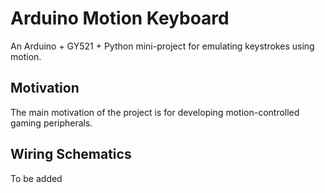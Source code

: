 # Arduino Motion Keyboard
An Arduino + GY521 + Python mini-project for emulating keystrokes using motion.

## Motivation
The main motivation of the project is for developing motion-controlled gaming peripherals.

## Wiring Schematics

To be added
